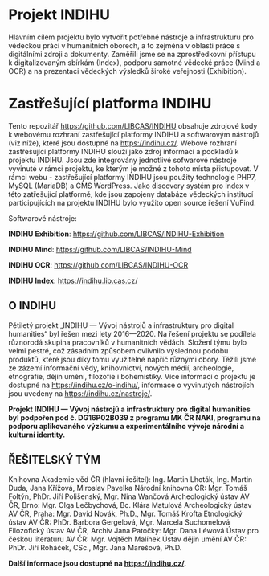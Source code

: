 # Projekt INDIHU
Hlavním cílem projektu bylo vytvořit potřebné nástroje a infrastrukturu pro vědeckou práci v humanitních oborech, a to zejména v oblasti práce s digitálními zdroji a dokumenty. Zaměřili jsme se na zprostředkovní přístupu k digitalizovaným sbírkám (Index), podporu samotné vědecké práce (Mind a OCR) a na prezentaci vědeckých výsledků široké veřejnosti (Exhibition).

# Zastřešující platforma INDIHU

Tento repozitář https://github.com/LIBCAS/INDIHU obsahuje zdrojové kody k webovému rozhraní zastřešující platformy INDIHU a softwarovým nástrojů (viz níže), které jsou dostupné na https://indihu.cz/.
Webové rozhraní zastřešující platformy INDIHU slouží jako zdroj informací a podkladů k projektu INDIHU. Jsou zde integrovány jednotlivé sofwarové nástroje vyvinuté v rámci projektu, ke kterým je možné z tohoto místa přistupovat.
V rámci webu - zastřešující platformy INDIHU jsou použity technologie PHP7, MySQL (MariaDB) a CMS WordPress. Jako discovery systém pro Index v této zatřešující platformě, kde jsou zapojeny databáze vědeckých institucí participujících na projektu INDIHU bylo využito open source řešení VuFind.

Softwarové nástroje:

**INDIHU Exhibition**: https://github.com/LIBCAS/INDIHU-Exhibition

**INDIHU Mind**: https://github.com/LIBCAS/INDIHU-Mind

**INDIHU OCR**: https://github.com/LIBCAS/INDIHU-OCR

**INDIHU Index**: https://indihu.lib.cas.cz/

## O INDIHU
Pětiletý projekt „INDIHU — Vývoj nástrojů a infrastruktury pro digital humanities“ byl řešen mezi lety 2016—2020. Na řešení projektu se podílela různorodá skupina pracovníků v humanitních vědách. Složení týmu bylo velmi pestré, což zásadním způsobem ovlivnilo výslednou podobu produktů, které jsou díky tomu využitelné napříč různými obory. Těžili jsme ze zázemí informační vědy, knihovnictví, nových médií, archeologie, etnografie, dějin umění, filozofie i bohemistiky. Více informací o projektu je dostupné na https://indihu.cz/o-indihu/, informace o vyvinutých nástrojích jsou uvedeny na https://indihu.cz/nastroje/.

**Projekt INDIHU — Vývoj nástrojů a infrastruktury pro digital humanities byl podpořen pod č. DG16P02B039 z programu MK ČR NAKI, programu na podporu aplikovaného výzkumu a experimentálního vývoje národní a kulturní identity.**

## ŘEŠITELSKÝ TÝM
Knihovna Akademie věd ČR (hlavní řešitel): Ing. Martin Lhoták, Ing. Martin Duda, Jana Křížová, Miroslav Pavelka
Národní knihovna ČR: Mgr. Tomáš Foltýn, PhDr. Jiří Polišenský, Mgr. Nina Wančová
Archeologický ústav AV ČR, Brno: Mgr. Olga Lečbychová, Bc. Klára Matulová
Archeologický ústav AV ČR, Praha: Mgr. David Novák, Ph.D., Mgr. Tomáš Krofta
Etnologický ústav AV ČR: PhDr. Barbora Gergelová, Mgr. Marcela Suchomelová
Filozofický ústav AV ČR, Archiv Jana Patočky: Mgr. Dana Léwová
Ústav pro českou literaturu AV ČR: Mgr. Vojtěch Malínek
Ústav dějin umění AV ČR: PhDr. Jiří Roháček, CSc., Mgr. Jana Marešová, Ph.D.


**Další informace jsou dostupné na https://indihu.cz/.**
